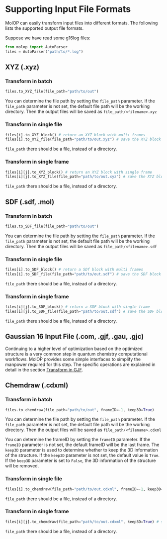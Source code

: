 <!--
 * @Author: TMJ
 * @Date: 2024-02-02 10:43:56
 * @LastEditors: TMJ
 * @LastEditTime: 2024-03-27 15:13:13
 * @Description: 请填写简介
-->
# Supporting Input File Formats
MolOP can easily transform input files into different formats. The following lists the supported output file formats.

Suppose we have read some g16log files:
```python
from molop import AutoParser
files = AutoParser("path/to/*.log")
```

## XYZ (.xyz) 

### Transform in batch

```python
files.to_XYZ_file(file_path="path/to/out")
```
You can determine the file path by setting the `file_path` parameter. If the `file_path` parameter is not set, the default file path will be the working directory. Then the output files will be saved as `file_path/<filename>.xyz`

### Transform in single file

```python
files[i].to_XYZ_block() # return an XYZ block with multi frames
files[i].to_XYZ_file(file_path="path/to/out.xyz") # save the XYZ block with multi frames to file
```
`file_path` there should be a file, instead of a directory.

### Transform in single frame

```python
files[i][j].to_XYZ_block() # return an XYZ block with single frame
files[i][j].to_XYZ_file(file_path="path/to/out.xyz") # save the XYZ block with single frame to file
```
`file_path` there should be a file, instead of a directory.


## SDF (.sdf, .mol)

### Transform in batch

```python
files.to_SDF_file(file_path="path/to/out")
```
You can determine the file path by setting the `file_path` parameter. If the `file_path` parameter is not set, the default file path will be the working directory. Then the output files will be saved as `file_path/<filename>.sdf`

### Transform in single file

```python
files[i].to_SDF_block() # return a SDf block with multi frames
files[i].to_SDF_file(file_path="path/to/out.sdf") # save the SDF block with multi frames to file
```
`file_path` there should be a file, instead of a directory.

### Transform in single frame

```python
files[i][j].to_SDF_block() # return a SDF block with single frame
files[i][j].to_SDF_file(file_path="path/to/out.sdf") # save the SDF block with single frame to file
```
`file_path` there should be a file, instead of a directory.

## Gaussian 16 Input File (.com, .gjf, .gau, .gjc)

Continuing to a higher level of optimization based on the optimized structure is a very common step in quantum chemistry computational workflows. MolOP provides some simple interfaces to simplify the manpower required for this step. The specific operations are explained in detail in the section [Transform in GJF](transform_in_gjf.md).

## Chemdraw (.cdxml)

### Transform in batch

```python
files.to_chemdraw(file_path="path/to/out", frameID=-1, keep3D=True)
```
You can determine the file path by setting the `file_path` parameter. If the `file_path` parameter is not set, the default file path will be the working directory. Then the output files will be saved as `file_path/<filename>.cdxml`

You can determine the frameID by setting the `frameID` parameter. If the `frameID` parameter is not set, the default frameID will be the last frame. The `keep3D` parameter is used to determine whether to keep the 3D information of the structure. If the `keep3D` parameter is not set, the default value is `True`. If the `keep3D` parameter is set to `False`, the 3D information of the structure will be removed.

### Transform in single file

```python
files[i].to_chemdraw(file_path="path/to/out.cdxml", frameID=-1, keep3D=True) # save the specific frame to cdxml file
```
`file_path` there should be a file, instead of a directory.

### Transform in single frame

```python
files[i][j].to_chemdraw(file_path="path/to/out.cdxml", keep3D=True) # save the specific frame to cdxml file
```
`file_path` there should be a file, instead of a directory.